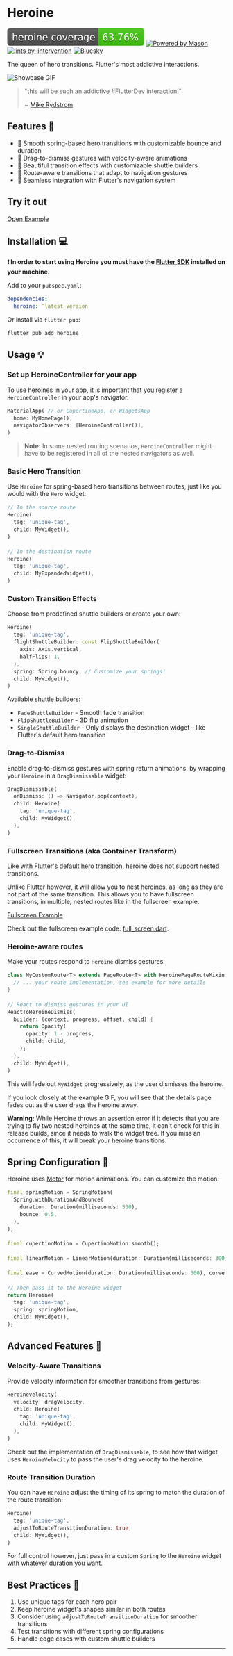 # Heroine

[![Code Coverage](./coverage.svg)](./test/)
[![Powered by Mason][mason_badge]][mason_link]
[![lints by lintervention][lintervention_badge]][lintervention_link]
[![Bluesky](https://img.shields.io/badge/Bluesky-0285FF?logo=bluesky&logoColor=fff)](https://bsky.app/profile/i.madethese.works)

The queen of hero transitions. Flutter's most addictive interactions.

![Showcase GIF](doc/main.gif)


> "this will be such an addictive #FlutterDev interaction!"
>
> ~ [Mike Rydstrom](https://x.com/RydMike/status/1876323718194184657)

## Features 🎯

- 🌊 Smooth spring-based hero transitions with customizable bounce and duration
- 🔄 Drag-to-dismiss gestures with velocity-aware animations
- 🎨 Beautiful transition effects with customizable shuttle builders
- 📱 Route-aware transitions that adapt to navigation gestures
- 🎯 Seamless integration with Flutter's navigation system

## Try it out

[Open Example](https://whynotmake-it.github.io/rivership/#/heroine)

## Installation 💻

**❗ In order to start using Heroine you must have the [Flutter SDK][flutter_install_link] installed on your machine.**

Add to your `pubspec.yaml`:

```yaml
dependencies:
  heroine: ^latest_version
```

Or install via `flutter pub`:

```sh
flutter pub add heroine
```

## Usage 💡

### Set up HeroineController for your app

To use heroines in your app, it is important that you register a `HeroineController` in your app's navigator.

```dart
MaterialApp( // or CupertinoApp, or WidgetsApp
  home: MyHomePage(),
  navigatorObservers: [HeroineController()],
)
```

> **Note:** In some nested routing scenarios, `HeroineController` might have to be registered in all of the nested navigators as well.

### Basic Hero Transition

Use `Heroine` for spring-based hero transitions between routes, just like you would with the `Hero` widget:

```dart
// In the source route
Heroine(
  tag: 'unique-tag',
  child: MyWidget(),
)

// In the destination route
Heroine(
  tag: 'unique-tag',
  child: MyExpandedWidget(),
)
```

### Custom Transition Effects

Choose from predefined shuttle builders or create your own:

```dart
Heroine(
  tag: 'unique-tag',
  flightShuttleBuilder: const FlipShuttleBuilder(
    axis: Axis.vertical,
    halfFlips: 1,
  ),
  spring: Spring.bouncy, // Customize your springs!
  child: MyWidget(),
)
```

Available shuttle builders:
- `FadeShuttleBuilder` - Smooth fade transition
- `FlipShuttleBuilder` - 3D flip animation
- `SingleShuttleBuilder` - Only displays the destination widget – like Flutter's default hero transition

### Drag-to-Dismiss

Enable drag-to-dismiss gestures with spring return animations, by wrapping your `Heroine` in a `DragDismissable` widget:

```dart
DragDismissable(
  onDismiss: () => Navigator.pop(context),
  child: Heroine(
    tag: 'unique-tag',
    child: MyWidget(),
  ),
)
```

### Fullscreen Transitions (aka Container Transform)

Like with Flutter's default hero transition, heroine does not support nested transitions.

Unlike Flutter however, it will allow you to nest heroines, as long as they are not part of the same transition.
This allows you to have fullscreen transitions, in multiple, nested routes like in the fullscreen example.

[Fullscreen Example](doc/fullscreen.gif)

Check out the fullscreen example code: [full_screen.dart](example/lib/full_screen.dart).

### Heroine-aware routes

Make your routes respond to `Heroine` dismiss gestures:

```dart
class MyCustomRoute<T> extends PageRoute<T> with HeroinePageRouteMixin {
  // ... your route implementation, see example for more details
}

// React to dismiss gestures in your UI
ReactToHeroineDismiss(
  builder: (context, progress, offset, child) {
    return Opacity(
      opacity: 1 - progress,
      child: child,
    );
  },
  child: MyWidget(),
)
```

This will fade out `MyWidget` progressively, as the user dismisses the heroine.

If you look closely at the example GIF, you will see that the details page fades out as the user drags the heroine away.


**Warning:** While Heroine throws an assertion error if it detects that you are trying to fly two nested heroines at the same time, it can't check for this in release builds, since it needs to walk the widget tree. If you miss an occurrence of this, it will break your heroine transitions.

## Spring Configuration 🎯

Heroine uses [Motor](https://pub.dev/packages/motor) for motion animations. You can customize the motion:

```dart
final springMotion = SpringMotion(
  Spring.withDurationAndBounce(
    duration: Duration(milliseconds: 500), 
    bounce: 0.5,
  ),
);

final cupertinoMotion = CupertinoMotion.smooth();

final linearMotion = LinearMotion(duration: Duration(milliseconds: 300));

final ease = CurvedMotion(duration: Duration(milliseconds: 300), curve: Curves.easeInOut);

// Then pass it to the Heroine widget
return Heroine(
  tag: 'unique-tag',
  spring: springMotion,
  child: MyWidget(),
);
```

## Advanced Features 🚀

### Velocity-Aware Transitions

Provide velocity information for smoother transitions from gestures:

```dart
HeroineVelocity(
  velocity: dragVelocity,
  child: Heroine(
    tag: 'unique-tag',
    child: MyWidget(),
  ),
)
```

Check out the implementation of `DragDismissable`, to see how that widget uses `HeroineVelocity` to pass the user's drag velocity to the heroine.

### Route Transition Duration

You can have `Heroine` adjust the timing of its spring to match the duration of the route transition:

```dart
Heroine(
  tag: 'unique-tag',
  adjustToRouteTransitionDuration: true,
  child: MyWidget(),
)
```

For full control however, just pass in a custom `Spring` to the `Heroine` widget with whatever duration you want.

## Best Practices 📝

1. Use unique tags for each hero pair
2. Keep heroine widget's shapes similar in both routes
3. Consider using `adjustToRouteTransitionDuration` for smoother transitions
4. Test transitions with different spring configurations
5. Handle edge cases with custom shuttle builders

---

[mason_link]: https://github.com/felangel/mason
[mason_badge]: https://img.shields.io/endpoint?url=https%3A%2F%2Ftinyurl.com%2Fmason-badge
[lintervention_link]: https://github.com/whynotmake-it/lintervention
[lintervention_badge]: https://img.shields.io/badge/lints_by-lintervention-3A5A40
[flutter_install_link]: https://docs.flutter.dev/get-started/install

